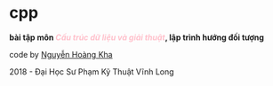 # cpp

<b>bài tập môn <i style="color:pink">Cấu trúc dữ liệu và giải thuật</i>, lập trình hướng đối tượng</b>

code by <a href="https://fb.me/kha1999">Nguyễn Hoàng Kha</a>

2018 - Đại Học Sư Phạm Kỹ Thuật Vĩnh Long
